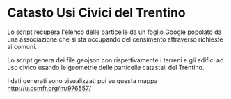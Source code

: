 # Catasto Usi Civici del Trentino
Lo script recupera l'elenco delle particelle da un foglio Google popolato da una associazione che si sta occupando del censimento attraverso richieste ai comuni.

Lo script genera dei file geojson con rispettivamente i terreni e gli edifici ad uso civico usando le geometrie delle particelle catastali del Trentino.

I dati generati sono visualizzati poi su questa mappa http://u.osmfr.org/m/976557/

